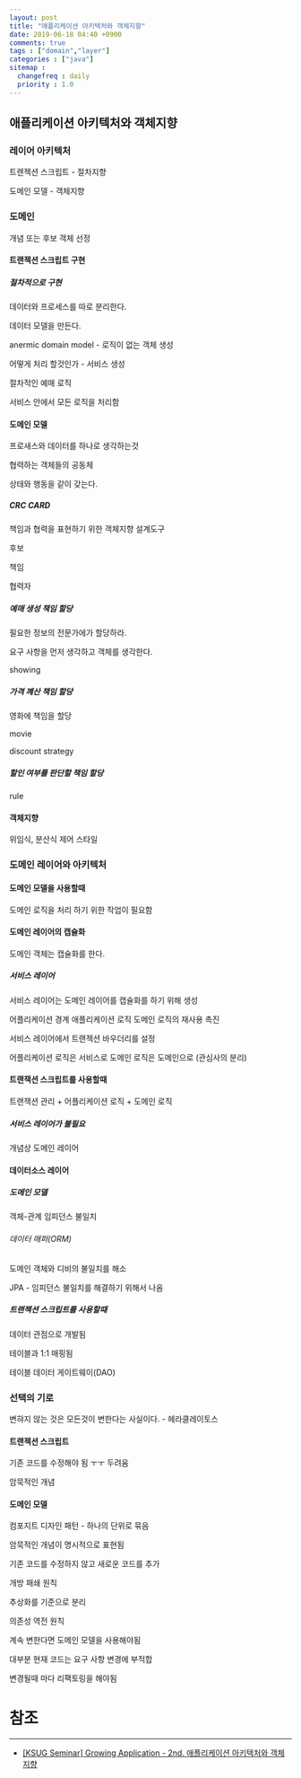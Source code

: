 ```yaml
---
layout: post
title: "애플리케이션 아키텍처와 객체지향"
date: 2019-06-18 04:40 +0900
comments: true
tags : ["domain","layer"]
categories : ["java"]
sitemap :
  changefreq : daily
  priority : 1.0
---
```


## 애플리케이션 아키텍처와 객체지향

### 레이어 아키텍처

트렌젝션 스크립트 - 절차지향

도메인 모델 - 객체지향 

### 도메인 

개념 또는 후보 객체 선정

#### 트랜젝션 스크립트 구현

##### 절차적으로 구현

데이터와 프로세스를 따로 분리한다.

데이터 모델을 만든다.

anermic domain model - 로직이 없는 객체 생성

어떻게 처리 할것인가 - 서비스 생성

절차적인 예매 로직

서비스 안에서 모든 로직을 처리함

#### 도메인 모델

프로새스와 데이터를 하나로 생각하는것

협력하는 객체들의 공동체

상태와 행동을 같이 갖는다.

##### CRC CARD

책임과 협력을 표현하기 위한 객체지향 설계도구

후보

책임

협력자

##### 예매 생성 책임 할당

필요한 정보의 전문가에가 할당하라.

요구 사항을 먼저 생각하고 객체를 생각한다.

showing

##### 가격 꼐산 책임 할당

영화에 책임을 할당

movie

discount strategy

##### 할인 여부를 판단할 책임 할당

rule

#### 객체지향

위임식, 분산식 제어 스타일

### 도메인 레이어와 아키텍처

#### 도메인 모델을 사용할때

도메인 로직을 처리 하기 위한 작업이 필요함

#### 도메인 레이어의 캡슐화
도메인 객체는 캡슐화를 한다.

##### 서비스 레이어

서비스 레이어는 도메인 레이어를 캡슐화를 하기 위해 생성

어플리케이션 경계
애플리케이션 로직
도메인 로직의 재사용 촉진

서비스 레이어에서 트랜젝션 바우더리를 설정

어플리케이션 로직은 서비스로 도메인 로직은 도메인으로 (관심사의 분리)

#### 트랜잭션 스크립트를 사용할때

트랜잭션 관리 + 어플리케이션 로직 + 도메인 로직

##### 서비스 레이어가 불필요

개념상 도메인 레이어

#### 데이터소스 레이어

##### 도메인 모델

객체-관계 임피던스 불일치

###### 데이터 매퍼(ORM)

도메인 객체와 디비의 불일치를 해소

JPA - 임피던스 불일치를 해결하기 위해서 나옴

##### 트랜젝션 스크립트를 사용할때

데이터 관점으로 개발됨

테이블과 1:1 매핑됨

테이블 데이터 게이트웨이(DAO)

### 선택의 기로

변햐지 않는 것은 모든것이 변한다는 사실이다. - 헤라클레이토스

#### 트랜젝션 스크립트

기존 코드를 수정해야 됨 ㅜㅜ 두려움

암묵적인 개념 

#### 도메인 모델

컴포지트 디자인 패턴 - 하나의 단위로 묶음

암묵적인 개념이 명시적으로 표현됨

기존 코드를 수정하지 않고 새로운 코드를 추가

개방 패쇄 원칙 

추상화를 기준으로 분리

의존성 역전 원칙

계속 변한다면 도메인 모델을 사용해야됨

대부분 현재 코드는 요구 사항 변경에 부적합

변경될때 마다 리팩토링을 해야됨



# 참조
-----
* [[KSUG Seminar] Growing Application - 2nd. 애플리케이션 아키텍처와 객체지향](https://www.youtube.com/watch?reload=9&v=26S4V`F`UWlJM)



